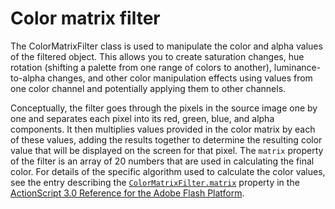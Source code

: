 # Color matrix filter

<div>

The ColorMatrixFilter class is used to manipulate the color and alpha values of
the filtered object. This allows you to create saturation changes, hue rotation
(shifting a palette from one range of colors to another), luminance-to-alpha
changes, and other color manipulation effects using values from one color
channel and potentially applying them to other channels.

Conceptually, the filter goes through the pixels in the source image one by one
and separates each pixel into its red, green, blue, and alpha components. It
then multiplies values provided in the color matrix by each of these values,
adding the results together to determine the resulting color value that will be
displayed on the screen for that pixel. The `matrix` property of the filter is
an array of 20 numbers that are used in calculating the final color. For details
of the specific algorithm used to calculate the color values, see the entry
describing the
[`ColorMatrixFilter.matrix`](https://help.adobe.com/en_US/FlashPlatform/reference/actionscript/3/flash/filters/ColorMatrixFilter.html#matrix)
property in the
[ActionScript 3.0 Reference for the Adobe Flash Platform](https://help.adobe.com/en_US/FlashPlatform/reference/actionscript/3/index.html).

</div>
